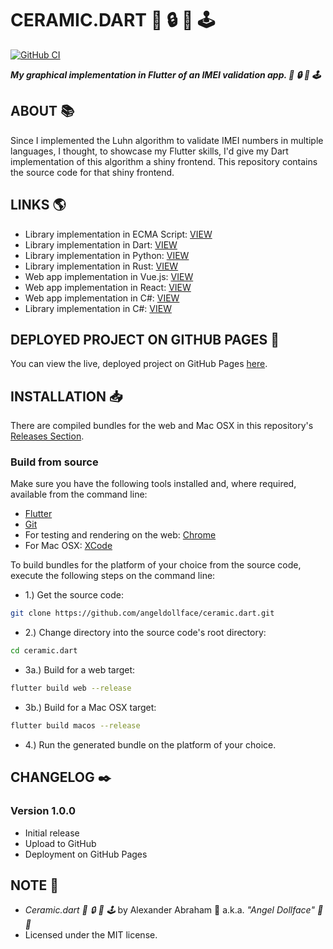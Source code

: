 # CERAMIC.DART :iphone: :lock: :dart: :joystick:

[![GitHub CI](https://github.com/angeldollface/ceramic.dart/actions/workflows/flutter.yml/badge.svg)](https://github.com/angeldollface/ceramic.dart/actions)

***My graphical implementation in Flutter of an IMEI validation app. :iphone: :lock: :dart: :joystick:***

## ABOUT :books:

Since I implemented the Luhn algorithm to validate IMEI numbers in multiple languages, I thought, to showcase my Flutter skills, I'd give my Dart implementation of this algorithm a shiny frontend. This repository contains the source code for that shiny frontend.

## LINKS :earth_americas:

- Library implementation in ECMA Script: [VIEW](https://github.com/angeldollface/luhny)
- Library implementation in Dart: [VIEW](https://github.com/angeldollface/luhny.dart)
- Library implementation in Python: [VIEW](https://github.com/angeldollface/pyluhny)
- Library implementation in Rust: [VIEW](https://github.com/angeldollface/luhny.rs)
- Web app implementation in Vue.js: [VIEW](https://github.com/angeldollface/ceramic)
- Web app implementation in React: [VIEW](https://github.com/angeldollface/react-ceramic)
- Web app implementation in C#: [VIEW](https://github.com/angeldollface/ceramic-api.cs)
- Library implementation in C#: [VIEW](https://github.com/angeldollface/luhny.cs)

## DEPLOYED PROJECT ON GITHUB PAGES :rocket:

You can view the live, deployed project on GitHub Pages [here](https://angeldollface.art/ceramic.dart).

## INSTALLATION :inbox_tray:

There are compiled bundles for the web and Mac OSX in this repository's [Releases Section](https://github.com/angeldollface/ceramic.dart/releases).

### Build from source

Make sure you have the following tools installed and, where required, available from the command line:

- [Flutter](https://flutter.dev)
- [Git](https://git-scm.org)
- For testing and rendering on the web: [Chrome](https://www.google.com/chrome/)
- For Mac OSX: [XCode](https://developer.apple.com/xcode/)

To build bundles for the platform of your choice from the source code, execute the following steps on the command line:

- 1.) Get the source code:

```bash
git clone https://github.com/angeldollface/ceramic.dart.git
```

- 2.) Change directory into the source code's root directory:

```bash
cd ceramic.dart
```

- 3a.) Build for a web target:

```bash
flutter build web --release
```

- 3b.) Build for a Mac OSX target:

```bash
flutter build macos --release
```

- 4.) Run the generated bundle on the platform of your choice.

## CHANGELOG :black_nib:

### Version 1.0.0

- Initial release
- Upload to GitHub
- Deployment on GitHub Pages

## NOTE :scroll:

- *Ceramic.dart :iphone: :lock: :dart: :joystick:* by Alexander Abraham :black_heart: a.k.a. *"Angel Dollface" :dolls: :ribbon:*
- Licensed under the MIT license.
